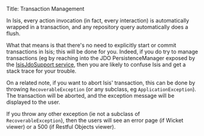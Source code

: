 Title: Transaction Management

[//]: # (content copied to _user-guide_more-advanced_transactions-and-errors)

In Isis, every action invocation (in fact, every interaction) is automatically wrapped in a transaction, and any repository query automatically does a flush.

What that means is that there's no need to explicitly start or commit transactions in Isis; this will be done for you.  Indeed, if you do try to manage transactions (eg by reaching into the JDO PersistenceManager exposed by the [IsisJdoSupport service](services/isisjdosupport-service.html), then you are likely to confuse Isis and get a stack trace for your trouble.

On a related note, if you want to abort Isis' transaction, this can be done by throwing `RecoverableException` (or any subclass, eg `ApplicationException`).  The transaction will be aborted, and the exception message will be displayed to the user.

If you throw any other exception (ie not a subclass of `RecoverableException`), then the users will see an error page (if Wicket viewer) or a 500 (if Restful Objects viewer).
